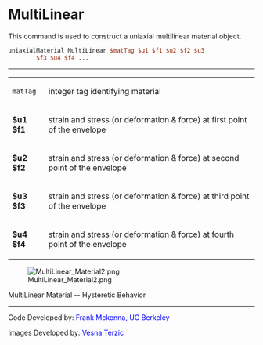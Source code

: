 # MultiLinear

<p>This command is used to construct a uniaxial multilinear material
object.</p>

```tcl
uniaxialMaterial MultiLinear $matTag $u1 $f1 $u2 $f2 $u3
        $f3 $u4 $f4 ...
```
<hr />
<table>
<tbody>
<tr class="odd">
<td><code class="parameter-table-variable">matTag</code></td>
<td><p>integer tag identifying material</p></td>
</tr>
<tr class="even">
<td><p><strong>$u1 $f1</strong></p></td>
<td><p>strain and stress (or deformation &amp; force) at first point of
the envelope</p></td>
</tr>
<tr class="odd">
<td><p><strong>$u2 $f2</strong></p></td>
<td><p>strain and stress (or deformation &amp; force) at second point of
the envelope</p></td>
</tr>
<tr class="even">
<td><p><strong>$u3 $f3</strong></p></td>
<td><p>strain and stress (or deformation &amp; force) at third point of
the envelope</p></td>
</tr>
<tr class="odd">
<td><p><strong>$u4 $f4</strong></p></td>
<td><p>strain and stress (or deformation &amp; force) at fourth point of
the envelope</p></td>
</tr>
</tbody>
</table>
<figure>
<img src="/OpenSeesRT/contrib/static/MultiLinear_Material2.png" title="MultiLinear_Material2.png"
alt="MultiLinear_Material2.png" />
<figcaption aria-hidden="true">MultiLinear_Material2.png</figcaption>
</figure>
<p>MultiLinear Material -- Hysteretic Behavior</p>
<hr />
<p>Code Developed by: <span style="color:blue"> Frank Mckenna, UC
Berkeley </span></p>
<p>Images Developed by: <span style="color:blue"> Vesna Terzic
</span></p>
